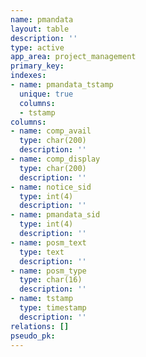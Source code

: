 ```yaml
---
name: pmandata
layout: table
description: ''
type: active
app_area: project_management
primary_key: 
indexes:
- name: pmandata_tstamp
  unique: true
  columns:
  - tstamp
columns:
- name: comp_avail
  type: char(200)
  description: ''
- name: comp_display
  type: char(200)
  description: ''
- name: notice_sid
  type: int(4)
  description: ''
- name: pmandata_sid
  type: int(4)
  description: ''
- name: posm_text
  type: text
  description: ''
- name: posm_type
  type: char(16)
  description: ''
- name: tstamp
  type: timestamp
  description: ''
relations: []
pseudo_pk: 
---
```


